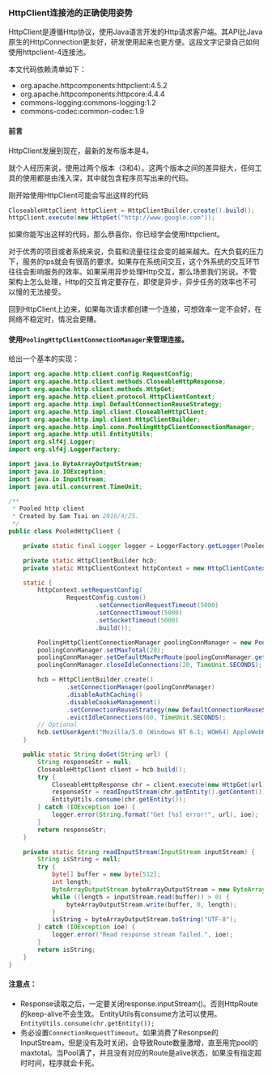 ### HttpClient连接池的正确使用姿势

HttpClient是遵循Http协议，使用Java语言开发的Http请求客户端。其API比Java原生的HttpConnection更友好，研发使用起来也更方便。这段文字记录自己如何使用httpclient-4连接池。

本文代码依赖清单如下：

* org.apache.httpcomponents:httpclient:4.5.2
* org.apache.httpcomponents:httpcore:4.4.4
* commons-logging:commons-logging:1.2
* commons-codec:common-codec:1.9

#### 前言
HttpClient发展到现在，最新的发布版本是4。

就个人经历来说，使用过两个版本（3和4）。这两个版本之间的差异挺大，任何工具的使用都是由浅入深，其中就包含程序员写出来的代码。

刚开始使用HttpClient可能会写出这样的代码
````java
CloseableHttpClient httpClient = HttpClientBuilder.create().build();
httpClient.execute(new HttpGet("http://www.google.com"));
````
如果你能写出这样的代码，那么恭喜你，你已经学会使用httpclient。

对于优秀的项目或者系统来说，负载和流量往往会变的越来越大。在大负载的压力下，服务的tps就会有很高的要求。如果存在系统间交互，这个外系统的交互环节往往会影响服务的效率。如果采用异步处理Http交互，那么场景我们另说。不管架构上怎么处理，Http的交互肯定要存在，即使是异步，异步任务的效率也不可以慢的无法接受。

回到HttpClient上边来，如果每次请求都创建一个连接，可想效率一定不会好，在网络不稳定时，情况会更糟。

#### 使用<code>PoolingHttpClientConnectionManager</code>来管理连接。

给出一个基本的实现：
````java
import org.apache.http.client.config.RequestConfig;
import org.apache.http.client.methods.CloseableHttpResponse;
import org.apache.http.client.methods.HttpGet;
import org.apache.http.client.protocol.HttpClientContext;
import org.apache.http.impl.DefaultConnectionReuseStrategy;
import org.apache.http.impl.client.CloseableHttpClient;
import org.apache.http.impl.client.HttpClientBuilder;
import org.apache.http.impl.conn.PoolingHttpClientConnectionManager;
import org.apache.http.util.EntityUtils;
import org.slf4j.Logger;
import org.slf4j.LoggerFactory;

import java.io.ByteArrayOutputStream;
import java.io.IOException;
import java.io.InputStream;
import java.util.concurrent.TimeUnit;

/**
 * Pooled http client
 * Created by Sam Tsai on 2016/4/25.
 */
public class PooledHttpClient {

    private static final Logger logger = LoggerFactory.getLogger(PooledHttpClient.class);

    private static HttpClientBuilder hcb;
    private static HttpClientContext httpContext = new HttpClientContext();

    static {
        httpContext.setRequestConfig(
                RequestConfig.custom()
                        .setConnectionRequestTimeout(5000)
                        .setConnectTimeout(5000)
                        .setSocketTimeout(5000)
                        .build());

        PoolingHttpClientConnectionManager poolingConnManager = new PoolingHttpClientConnectionManager();
        poolingConnManager.setMaxTotal(20);
        poolingConnManager.setDefaultMaxPerRoute(poolingConnManager.getMaxTotal());
        poolingConnManager.closeIdleConnections(20, TimeUnit.SECONDS);

        hcb = HttpClientBuilder.create()
                .setConnectionManager(poolingConnManager)
                .disableAuthCaching()
                .disableCookieManagement()
                .setConnectionReuseStrategy(new DefaultConnectionReuseStrategy())
                .evictIdleConnections(60, TimeUnit.SECONDS);
        // Optional
        hcb.setUserAgent("Mozilla/5.0 (Windows NT 6.1; WOW64) AppleWebKit/537.36 (KHTML, like Gecko) Chrome/49.0.2623.110 Safari/537.36");
    }

    public static String doGet(String url) {
        String responseStr = null;
        CloseableHttpClient client = hcb.build();
        try {
            CloseableHttpResponse chr = client.execute(new HttpGet(url), httpContext);
            responseStr = readInputStream(chr.getEntity().getContent());
            EntityUtils.consume(chr.getEntity());
        } catch (IOException ioe) {
            logger.error(String.format("Get [%s] error!", url), ioe);
        }
        return responseStr;
    }

    private static String readInputStream(InputStream inputStream) {
        String isString = null;
        try {
            byte[] buffer = new byte[512];
            int length;
            ByteArrayOutputStream byteArrayOutputStream = new ByteArrayOutputStream();
            while ((length = inputStream.read(buffer)) > 0) {
                byteArrayOutputStream.write(buffer, 0, length);
            }
            isString = byteArrayOutputStream.toString("UTF-8");
        } catch (IOException ioe) {
            logger.error("Read response stream failed.", ioe);
        }
        return isString;
    }
}
````

#### 注意点：
* Response读取之后，一定要关闭response.inputStream()。否则HttpRoute的keep-alive不会生效。 EntityUtils有consume方法可以使用。<code>EntityUtils.consume(chr.getEntity());</code>
* 务必设置<code>ConnectionRequestTimeout</code>。如果消费了Resonpse的InputStream，但是没有及时关闭，会导致Route数量激增，直至用完pool的maxtotal。当Pool满了，并且没有对应的Route是alive状态，如果没有指定超时时间，程序就会卡死。
